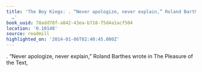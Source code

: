 ```yaml
---
title: 'The Boy Kings: . “Never apologize, never explain,” Roland Barthes wrote in
  …'
book_uuid: 78add78f-a842-43ea-b718-75d4a1acf504
location: '0.10148'
source: readmill
highlighted_on: '2014-01-06T02:40:45.000Z'
---
```


. “Never apologize, never explain,” Roland Barthes wrote in The Pleasure of the Text,